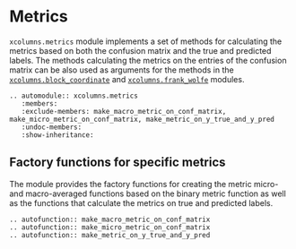 # Metrics

`xcolumns.metrics` module implements a set of methods for calculating the metrics based on both the confusion matrix and the true and predicted labels.
The methods calculating the metrics on the entries of the confusion matrix can be also used as arguments for the methods in the [`xcolumns.block_coordinate`](api/block_coordinate) and [`xcolumns.frank_wolfe`](api/frank_wolfe) modules.

```{eval-rst}
.. automodule:: xcolumns.metrics
   :members:
   :exclude-members: make_macro_metric_on_conf_matrix, make_micro_metric_on_conf_matrix, make_metric_on_y_true_and_y_pred
   :undoc-members:
   :show-inheritance:
```

## Factory functions for specific metrics

The module provides the factory functions for creating the metric micro- and macro-averaged functions based on the binary metric function as well as the functions that calculate the metrics on true and predicted labels.

```{eval-rst}
.. autofunction:: make_macro_metric_on_conf_matrix
.. autofunction:: make_micro_metric_on_conf_matrix
.. autofunction:: make_metric_on_y_true_and_y_pred
```
